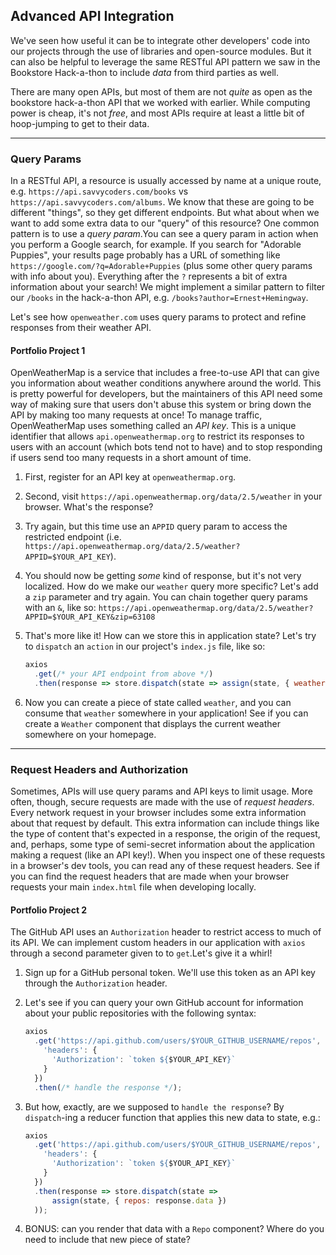 ## Advanced API Integration

We've seen how useful it can be to integrate other developers' code into our projects through the use of libraries and open-source modules. But it can also be helpful to leverage the same RESTful API pattern we saw in the Bookstore Hack-a-thon to include _data_ from third parties as well.

There are many open APIs, but most of them are not _quite_ as open as the bookstore hack-a-thon API that we worked with earlier. While computing power is cheap, it's not _free_, and most APIs require at least a little bit of hoop-jumping to get to their data.

---

### Query Params

In a RESTful API, a resource is usually accessed by name at a unique route, e.g. `https://api.savvycoders.com/books` vs `https://api.savvycoders.com/albums`. We know that these are going to be different "things", so they get different endpoints. But what about when we want to add some extra data to our "query" of this resource? One common pattern is to use a _query param_.You can see a query param in action when you perform a Google search, for example. If you search for "Adorable Puppies", your results page probably has a URL of something like `https://google.com/?q=Adorable+Puppies` (plus some other query params with info about you). Everything after the `?` represents a bit of extra information about your search! We might implement a similar pattern to filter our `/books` in the hack-a-thon API, e.g. `/books?author=Ernest+Hemingway`.

Let's see how `openweather.com` uses query params to protect and refine responses from their weather API.


#### Portfolio Project 1

OpenWeatherMap is a service that includes a free-to-use API that can give you information about weather conditions anywhere around the world. This is pretty powerful for developers, but the maintainers of this API need some way of making sure that users don't abuse this system or bring down the API by making too many requests at once! To manage traffic, OpenWeatherMap uses something called an _API key_. This is a unique identifier that allows `api.openweathermap.org` to restrict its responses to users with an account (which bots tend not to have) and to stop responding if users send too many requests in a short amount of time.

1. First, register for an API key at `openweathermap.org`.
2. Second, visit `https://api.openweathermap.org/data/2.5/weather` in your browser. What's the response?
3. Try again, but this time use an `APPID` query param to access the restricted endpoint (i.e. `https://api.openweathermap.org/data/2.5/weather?APPID=$YOUR_API_KEY`).
4. You should now be getting _some_ kind of response, but it's not very localized. How do we make our `weather` query more specific? Let's add a `zip` parameter and try again. You can chain together query params with an `&`, like so: `https://api.openweathermap.org/data/2.5/weather?APPID=$YOUR_API_KEY&zip=63108`
5. That's more like it! How can we store this in application state? Let's try to `dispatch` an `action` in our project's `index.js` file, like so:

   ```javascript
   axios
     .get(/* your API endpoint from above */)
     .then(response => store.dispatch(state => assign(state, { weather: response.data })));
   ```
6. Now you can create a piece of state called `weather`, and you can consume that `weather` somewhere in your application! See if you can create a `Weather` component that displays the current weather somewhere on your homepage.

---

### Request Headers and Authorization

Sometimes, APIs will use query params and API keys to limit usage. More often, though, secure requests are made with the use of _request headers_. Every network request in your browser includes some extra information about that request by default. This extra information can include things like the type of content that's expected in a response, the origin of the request, and, perhaps, some type of semi-secret information about the application making a request (like an API key!). When you inspect one of these requests in a browser's dev tools, you can read any of these request headers. See if you can find the request headers that are made when your browser requests your main `index.html` file when developing locally.


#### Portfolio Project 2

The GitHub API uses an `Authorization` header to restrict access to much of its API. We can implement custom headers in our application with `axios` through a second parameter given to to `get`.Let's give it a whirl!

1. Sign up for a GitHub personal token. We'll use this token as an API key through the `Authorization` header.
2. Let's see if you can query your own GitHub account for information about your public repositories with the following syntax:

   ```javascript
   axios
     .get('https://api.github.com/users/$YOUR_GITHUB_USERNAME/repos', {
       'headers': {
         'Authorization': `token ${$YOUR_API_KEY}`
       }
     })
     .then(/* handle the response */);
   ```
3. But how, exactly, are we supposed to `handle the response`? By `dispatch`-ing a reducer function that applies this new data to state, e.g.:

   ```javascript
   axios
     .get('https://api.github.com/users/$YOUR_GITHUB_USERNAME/repos', {
       'headers': {
         'Authorization': `token ${$YOUR_API_KEY}`
       }
     })
     .then(response => store.dispatch(state =>
         assign(state, { repos: response.data })
     ));
   ```
4. BONUS: can you render that data with a `Repo` component? Where do you need to include that new piece of state?
